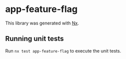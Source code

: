 # app-feature-flag

This library was generated with [Nx](https://nx.dev).

## Running unit tests

Run `nx test app-feature-flag` to execute the unit tests.
